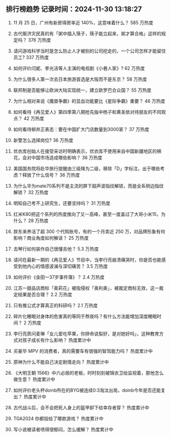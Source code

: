 
## 排行榜趋势 记录时间：2024-11-30 13:18:27
  
  1. 11 月 25 日，广州有新房得房率近 140%，这意味着什么？ 585 万热度
    
  2. 古代赈济灾民真的有「粥中插入筷子，筷子能立起来，粥才算合格」这样的规定吗？ 376 万热度
    
  3. 请问游戏科学当时是怎么防止人才被别的公司挖走的，一个公司怎样才能留住员工? 337 万热度
    
  4. 如何评价闫妮、李光洁等人主演的电视剧《小巷人家》? 62 万热度
    
  5. 为什么很多人第一次去日本旅游首选是大阪而不是东京？ 58 万热度
    
  6. 联邦制是否能够让欧洲大陆实现统一，建立欧罗巴合众国？ 55 万热度
    
  7. 为什么相对来说《魔兽争霸》的显血功能要比《星际争霸》重要？ 46 万热度
    
  8. 如何看待《再见爱人》第四季第八期抢先版中杨子和黄圣依对待朋友的不同观点？ 42 万热度
    
  9. 如何看待柳井正表态：要在中国扩大门店数量到3000家？ 37 万热度
    
  10. 新警怎么选择岗位? 36 万热度
    
  11. 优衣库创始人在接受采访时明确表示，优衣库不使用来自中国新疆地区的棉花，会对中国市场造成哪些影响？ 36 万热度
    
  12. 美国国务院将赴华旅行提醒由三级降为二级，移除「D」字标注，出于哪些考虑？释放了什么信号？ 36 万热度
    
  13. 为什么华为mate70系列不是主流的屏下超声波指纹解锁，而是全系侧边指纹解锁？ 32 万热度
    
  14. 明知自己考不上研究生，还要坚持吗？ 31 万热度
    
  15. 红米K80把这个系列的热度推向了又一高峰，甚至一度盖过了大哥小米15，为什么？ 28 万热度
    
  16. 胖东来养活了超 300 个代购账号，有的一个月卖近 250 万，对品牌形象有何影响？商业角度如何解读？ 25 万热度
    
  17. 去琴行如何装作自己很懂吉他？ 5.3 万热度
    
  18. 请问在最新一期的《再见爱人》节目中，当李行亮崩溃痛哭时，你是否也能感受到他内心的情感波澜与深切痛苦？ 3.5 万热度
    
  19. 如何评价《金田一37岁事件簿》？ 2.4 万热度
    
  20. 江苏一甜品店商标「奥莉花」被指侵权「奥利奥」，被裁定商标无效，这一裁定结果是否合理？ 2.2 万热度
    
  21. 只有推公式才算真正的科研吗？ 2.1 万热度
    
  22. 碎片化睡眠对身体的危害真的等同于熬夜吗？有什么方法能增加深度睡眠时间？ 2 万热度
    
  23. 李行亮质问麦琳「女儿爱吃苹果，你拼命说梨好，是对她好吗」，这种教育方式对孩子成长有什么影响？ 热度累计中
    
  24. 买豪华 MPV 的消费者，真的需要车有很强的智驾能力吗？ 热度累计中
    
  25. 原神为什么不能自己决定剧情走向？ 热度累计中
    
  26. 《大明王朝 1566》中六必居的老板，时时刻刻被锦衣卫给监视着，那他怎么做生意？ 热度累计中
    
  27. 如何评价老头杯doinb所在的BYG被连续0:3淘汰出局，doinb今年是否还能复出？ 热度累计中
    
  28. 古代战斗后，会不会把死人身上的盔甲卸下给幸存者穿？ 热度累计中
    
  29. TGA2024 你都投给了哪款游戏？ 热度累计中
    
  30. 写小说被读者喷得很郁闷，怎么缓解？ 热度累计中
    